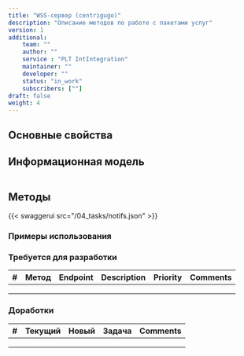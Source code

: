 ```yaml
---
title: "WSS-сервер (centrigugo)"
description: "Описание методов по работе с пакетами услуг"
version: 1
additional:
    team: ""
    author: ""
    service : "PLT IntIntegration"
    maintainer: ""
    developer: ""
    status: "in_work"
    subscribers: [""]
draft: false
weight: 4
---
```




## Основные свойства


## Информационная модель

```json

```

## Методы

{{< swaggerui src="/04_tasks/notifs.json" >}}

### Примеры использования



### Требуется для разработки

| #   | Метод | Endpoint | Description | Priority | Comments |
| --- | ----- | -------- | ----------- | -------- | -------- |
|     |       |          |             |          |          |
|     |       |          |             |          |          |
|     |       |          |             |          |          |


### Доработки

| #   | Текущий | Новый | Задача | Comments |
| --- | ------- | ----- | ------ | -------- |
|     |         |       |        |          |
|     |         |       |        |          |
|     |         |       |        |          |
